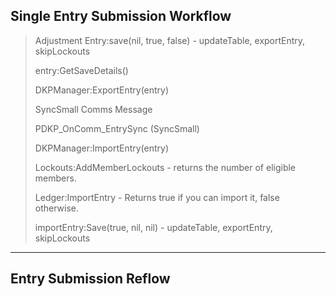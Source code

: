 ## Single Entry Submission Workflow

> Adjustment Entry:save(nil, true, false) - updateTable, exportEntry, skipLockouts
> 
> entry:GetSaveDetails()
> 
> DKPManager:ExportEntry(entry)
> 
> SyncSmall Comms Message
> 
> PDKP_OnComm_EntrySync (SyncSmall)
> 
> DKPManager:ImportEntry(entry)
> 
> Lockouts:AddMemberLockouts - returns the number of eligible members.
> 
> Ledger:ImportEntry - Returns true if you can import it, false otherwise.
> 
> importEntry:Save(true, nil, nil) - updateTable, exportEntry, skipLockouts

---

## Entry Submission Reflow

